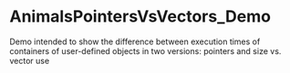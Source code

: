 # AnimalsPointersVsVectors_Demo
Demo intended to show the difference between execution times of containers of user-defined objects in two versions: pointers and size vs. vector use
